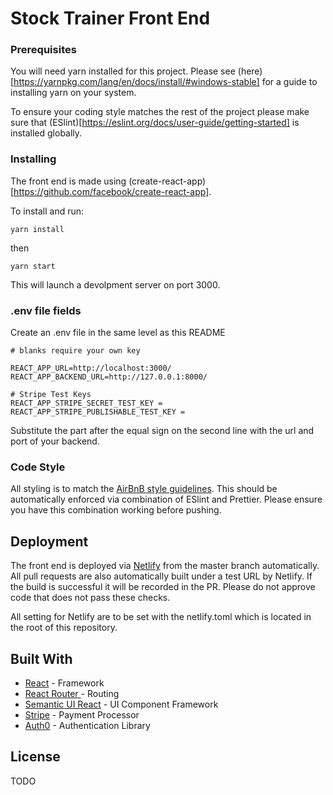 # Stock Trainer Front End

### Prerequisites

You will need yarn installed for this project. Please see (here)[https://yarnpkg.com/lang/en/docs/install/#windows-stable] for a guide to installing yarn on your system.

To ensure your coding style matches the rest of the project please make sure that (ESlint)[https://eslint.org/docs/user-guide/getting-started] is installed globally.

### Installing

The front end is made using (create-react-app)[https://github.com/facebook/create-react-app].

To install and run:

```
yarn install
```

then

```
yarn start
```

This will launch a devolpment server on port 3000.

### .env file fields

Create an .env file in the same level as this README

```
# blanks require your own key

REACT_APP_URL=http://localhost:3000/
REACT_APP_BACKEND_URL=http://127.0.0.1:8000/

# Stripe Test Keys
REACT_APP_STRIPE_SECRET_TEST_KEY =
REACT_APP_STRIPE_PUBLISHABLE_TEST_KEY =
```

Substitute the part after the equal sign on the second line with the url and port of your backend.

### Code Style

All styling is to match the [AirBnB style guidelines](https://github.com/airbnb/javascript). This should be automatically enforced via combination of ESlint and Prettier. Please ensure you have this combination working before pushing.

## Deployment

The front end is deployed via [Netlify](https://www.netlify.com/) from the master branch automatically. All pull requests are also automatically built under a test URL by Netlify. If the build is successful it will be recorded in the PR. Please do not approve code that does not pass these checks.

All setting for Netlify are to be set with the netlify.toml which is located in the root of this repository.

## Built With

- [React](https://reactjs.org/) - Framework
- [React Router ](https://reacttraining.com/react-router/) - Routing
- [Semantic UI React](https://react.semantic-ui.com/) - UI Component Framework
- [Stripe](https://stripe.com/docs) - Payment Processor
- [Auth0](https://auth0.com/) - Authentication Library

## License

TODO
